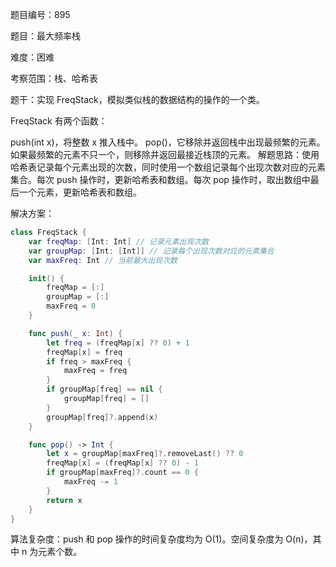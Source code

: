 题目编号：895

题目：最大频率栈

难度：困难

考察范围：栈、哈希表

题干：实现 FreqStack，模拟类似栈的数据结构的操作的一个类。

FreqStack 有两个函数：

push(int x)，将整数 x 推入栈中。
pop()，它移除并返回栈中出现最频繁的元素。
如果最频繁的元素不只一个，则移除并返回最接近栈顶的元素。
解题思路：使用哈希表记录每个元素出现的次数，同时使用一个数组记录每个出现次数对应的元素集合。每次 push 操作时，更新哈希表和数组。每次 pop 操作时，取出数组中最后一个元素，更新哈希表和数组。

解决方案：

```swift
class FreqStack {
    var freqMap: [Int: Int] // 记录元素出现次数
    var groupMap: [Int: [Int]] // 记录每个出现次数对应的元素集合
    var maxFreq: Int // 当前最大出现次数

    init() {
        freqMap = [:]
        groupMap = [:]
        maxFreq = 0
    }

    func push(_ x: Int) {
        let freq = (freqMap[x] ?? 0) + 1
        freqMap[x] = freq
        if freq > maxFreq {
            maxFreq = freq
        }
        if groupMap[freq] == nil {
            groupMap[freq] = []
        }
        groupMap[freq]?.append(x)
    }

    func pop() -> Int {
        let x = groupMap[maxFreq]?.removeLast() ?? 0
        freqMap[x] = (freqMap[x] ?? 0) - 1
        if groupMap[maxFreq]?.count == 0 {
            maxFreq -= 1
        }
        return x
    }
}
```

算法复杂度：push 和 pop 操作的时间复杂度均为 O(1)。空间复杂度为 O(n)，其中 n 为元素个数。